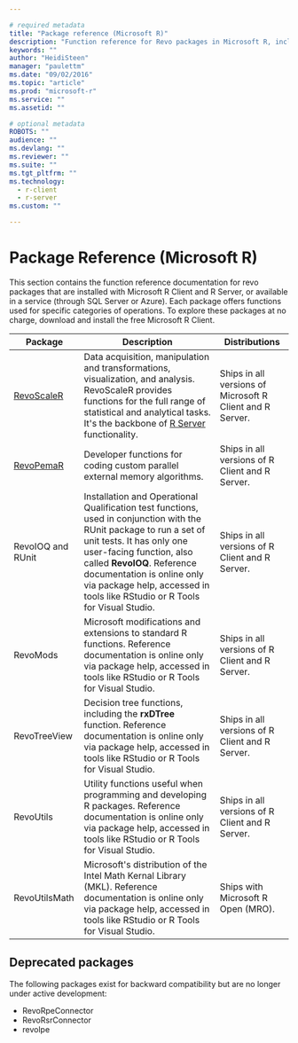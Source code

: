 ```yaml
---

# required metadata
title: "Package reference (Microsoft R)"
description: "Function reference for Revo packages in Microsoft R, including RevoScaleR, RevoPemaR, and others."
keywords: ""
author: "HeidiSteen"
manager: "paulettm"
ms.date: "09/02/2016"
ms.topic: "article"
ms.prod: "microsoft-r"
ms.service: ""
ms.assetid: ""

# optional metadata
ROBOTS: ""
audience: ""
ms.devlang: ""
ms.reviewer: ""
ms.suite: ""
ms.tgt_pltfrm: ""
ms.technology:
  - r-client
  - r-server
ms.custom: ""

---
```


# Package Reference (Microsoft R)

This section contains the function reference documentation for revo packages that are installed with Microsoft R Client and R Server, or available in a service (through SQL Server or Azure). Each package offers functions used for specific categories of operations. To explore these packages at no charge, download and install the free Microsoft R Client.

|Package | Description | Distributions |
|----|----|----|
|[RevoScaleR](scaler/scaler.md) | Data acquisition, manipulation and transformations, visualization, and analysis. RevoScaleR provides functions for the full range of statistical and analytical tasks. It's the backbone of [R Server](rserver.md) functionality. | Ships in all versions of Microsoft R Client and R Server. |
|[RevoPemaR](pemar-getting-started.md) | Developer functions for coding custom parallel external memory algorithms. | Ships in all versions of R Client and R Server. |
|RevoIOQ and RUnit|Installation and Operational Qualification test functions, used in conjunction with the RUnit package to run a set of unit tests. It has only one user-facing function, also called **RevoIOQ**. Reference documentation is online only via package help, accessed in tools like RStudio or R Tools for Visual Studio. |Ships in all versions of R Client and R Server. |
|RevoMods|Microsoft modifications and extensions to standard R functions. Reference documentation is online only via package help, accessed in tools like RStudio or R Tools for Visual Studio. |Ships in all versions of R Client and R Server. |
|RevoTreeView|Decision tree functions, including the **rxDTree** function. Reference documentation is online only via package help, accessed in tools like RStudio or R Tools for Visual Studio. |Ships in all versions of R Client and R Server. |
|RevoUtils|Utility functions useful when programming and developing R packages. Reference documentation is online only via package help, accessed in tools like RStudio or R Tools for Visual Studio. |Ships in all versions of R Client and R Server. |
|RevoUtilsMath|Microsoft's distribution of the Intel Math Kernal Library (MKL). Reference documentation is online only via package help, accessed in tools like RStudio or R Tools for Visual Studio. |Ships with Microsoft R Open (MRO). |

## Deprecated packages

The following packages exist for backward compatibility but are no longer under active development:

* RevoRpeConnector
* RevoRsrConnector
* revolpe
